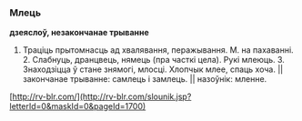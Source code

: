 ### Млець
**дзеяслоў, незакончанае трыванне**

1. Траціць прытомнасць ад хвалявання, перажывання. М. на пахаванні. 2. Слабнуць, дранцвець, нямець (пра часткі цела). Рукі млеюць. 3. Знаходзіцца ў стане знямогі, млосці. Хлопчык млее, спаць хоча. || закончанае трыванне: самлець і замлець. || назоўнік: мленне.

<a rel="author">[http://rv-blr.com/](http://rv-blr.com/slounik.jsp?letterId=0&maskId=0&pageId=1700)</a>
